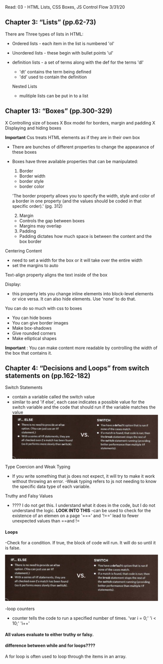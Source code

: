 Read: 03 - HTML Lists, CSS Boxes, JS Control Flow
3/31/20
## Chapter 3: “Lists” (pp.62-73)

There are Three types of lists in HTML:
- Ordered lists - each item in the list is numbered 'ol'
- Unordered lists - these begin with bullet points 'ul'
- definition lists - a set of terms along with the def for the terms 'dl'
  - 'dt' contains the term being defined
  - 'dd' used to contain the definition

  Nested Lists
  - mulitiple lists can be put in to a list

## Chapter 13: “Boxes” (pp.300-329)

X Controlling size of boxes
X Box model for borders, margin and padding 
X Displaying and hiding boxes

**Important** Css treats HTML elements as if they are in their own box
- There are bunches of different properties to change the appearance of these boxes
- Boxes have three available properties that can be manipulated:
  1. Border
    - Border width
    - border style
    - border color

    'The border property allows you to specify the width, style and color of a border in one property (and the values should be coded in that specific order).' (pg. 312)

  2. Margin
    - Controls the gap between boxes
    - Margins may overlap 
  3. Padding
    - Padding dictates how much space is between the content and the box border

Centering Content
- need to set a width for the box or it will take over the entire width
- set the margins to auto

Text-align property aligns the text inside of the box

Display:
- this property lets you change inline elements into block-level elements or vice versa. It can also hide elements. Use 'none' to do that.

You can do so much with css to boxes
- You can hide boxes
- You can give border images
- Make box-shadows
- Give rounded corners
- Make elliptical shapes

**Important** : You can make content more readable by controlling the width of the box that contains it.

## Chapter 4: “Decisions and Loops” from switch statements on (pp.162-182) 

Switch Statements
- contain a variable called the switch value
- similar to and 'if else', each case indicates a possible value for the switch variable and the code that should run if the variable matches the value
![switchVsIf..else](img/switch-vs-if...else.png)

Type Coercion and Weak Typing 
- If  you write something that js does not expect, it will try to make it work without throwing an error.
-Weak typing refers to js not needing to know the specific data type of each variable.

Truthy and Falsy Values
- ???? I do not get this. I understand what it does in the code, but I do not understand the logic. **LOOK INTO THIS**
-can be used to check for the existence of an elemen on a page
'===' and '!==' lead to fewer unexpected values than ==and !=

#### Loops
-Check for a condition. If true, the block of code will run. It will do so until it is false.

![forloop](img/switch-vs-if...else.png)

-loop counters
  - counter tells the code to run a specified number of times.
  'var i = 0;' 'i < 10;' 'i++'

  #### All values evaluate to either truthy or falsy. 

  #### difference between while and for loops????

A for loop is often used to loop through the items in an array.



